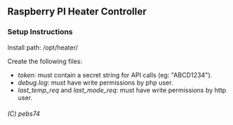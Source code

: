 ## Raspberry PI Heater Controller
### Setup Instructions

Install path: /opt/heater/

Create the following files:
 - *token*: must contain a secret string for API calls (eg: "ABCD1234").
 - *debug.log*: must have write permissions by php user.
 - *last_temp_req* and *last_mode_req*: must have write permissions by http user.





###### (C) pebs74
